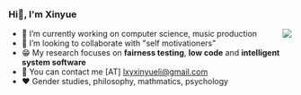 ### Hi👋, I'm Xinyue 
<img align="right" src="https://github-readme-stats.vercel.app/api?username=xinyuelxy&show_icons=true">

- 🔭 I’m currently working on computer science, music production
- 👯 I’m looking to collaborate with "self motivationers"
- 😁 My research focuses on **fairness testing**, **low code** and **intelligent system software**
- 📧 You can contact me [AT] lxyxinyueli@gmail.com
- ❤️ Gender studies, philosophy, mathmatics, psychology


